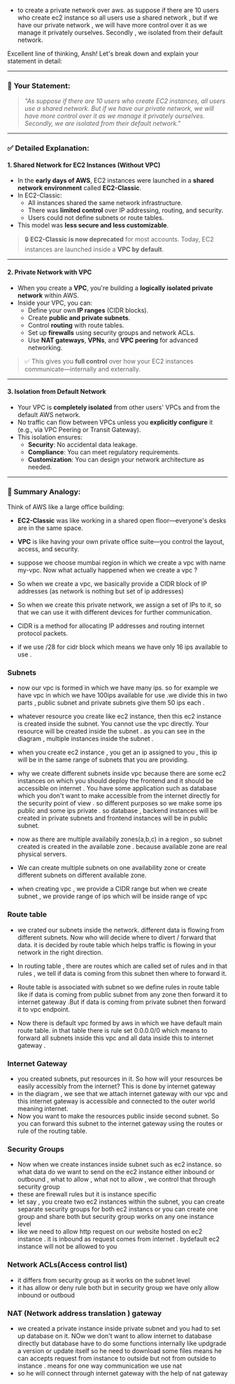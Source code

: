 - to create a private network over aws. as suppose if there are 10 users who create ec2 instance so all users use  a shared network , but if we have our private network , we will have more control over it as we manage it privately ourselves. Secondly , we isolated from their default network. 


Excellent line of thinking, Ansh! Let's break down and explain your statement in detail:

---

### 🧾 **Your Statement:**
> *"As suppose if there are 10 users who create EC2 instances, all users use a shared network. But if we have our private network, we will have more control over it as we manage it privately ourselves. Secondly, we are isolated from their default network."*

---

### ✅ **Detailed Explanation:**

#### 1. **Shared Network for EC2 Instances (Without VPC)**
- In the **early days of AWS**, EC2 instances were launched in a **shared network environment** called **EC2-Classic**.
- In EC2-Classic:
  - All instances shared the same network infrastructure.
  - There was **limited control** over IP addressing, routing, and security.
  - Users could not define subnets or route tables.
- This model was **less secure and less customizable**.

> 🔒 **EC2-Classic is now deprecated** for most accounts. Today, EC2 instances are launched inside a **VPC by default**.

---

#### 2. **Private Network with VPC**
- When you create a **VPC**, you're building a **logically isolated private network** within AWS.
- Inside your VPC, you can:
  - Define your own **IP ranges** (CIDR blocks).
  - Create **public and private subnets**.
  - Control **routing** with route tables.
  - Set up **firewalls** using security groups and network ACLs.
  - Use **NAT gateways**, **VPNs**, and **VPC peering** for advanced networking.

> ✅ This gives you **full control** over how your EC2 instances communicate—internally and externally.

---

#### 3. **Isolation from Default Network**
- Your VPC is **completely isolated** from other users' VPCs and from the default AWS network.
- No traffic can flow between VPCs unless you **explicitly configure** it (e.g., via VPC Peering or Transit Gateway).
- This isolation ensures:
  - **Security**: No accidental data leakage.
  - **Compliance**: You can meet regulatory requirements.
  - **Customization**: You can design your network architecture as needed.

---

### 🧠 Summary Analogy:
Think of AWS like a large office building:
- **EC2-Classic** was like working in a shared open floor—everyone's desks are in the same space.
- **VPC** is like having your own private office suite—you control the layout, access, and security.



- suppose we choose mumbai region in which we create a vpc with name my-vpc. Now what actually happened when we create a vpc ?
- So when we create a vpc, we basically provide a CIDR block of IP addresses (as network is nothing but set of ip addresses)
- So when we create this private network,  we assign a set of IPs to it, so that we can use it with different devices for further communication.
- CIDR is a method for allocating IP addresses and routing internet protocol packets.
- if we use /28 for cidr block which means we have only 16 ips available to use .


### Subnets
- now our vpc is formed in which we have many ips. so for example we have vpc in which we have 100ips available for use .we divide this in two parts , public subnet and private subnets give them 50 ips each . 
- whatever resource you create like ec2 instance, then this ec2 instance is created inside the subnet. You cannot use the vpc directly. Your resource will be created inside the subnet . as you can see in the diagram , multiple instances inside the subnet . 
- when you create ec2 instance , you get an ip assigned to you  , this ip will be in the same range of subnets  that you are providing.
- why we create different subnets inside vpc because there are some ec2 instances on which you should deploy the frontend and it should be accessible on internet . You have some application such as database which you don't want to make accessible from the internet directly for the security point of view . so different purposes so we make some ips public and some ips private . so database , backend instances will be created in private subnets and frontend instances will be in public subnet. 

- now as there are multiple availabily zones(a,b,c) in a region  , so subnet created is created in the available zone . because available zone are real physical servers.

- We can create multiple subnets on one availability zone or create different subnets on different available zone. 

- when creating vpc , we provide a CIDR range but when we create subnet , we provide range of ips which will be inside range of vpc


### Route table
- we crated our subnets inside the network. different data is flowing from different subnets. Now who will decide where to divert / forward that data. it is decided by route table which helps traffic is flowing in your network in the right direction. 
- In routing table , there are routes which are called set of rules and in that rules , we tell if data is coming from this subnet then where to forward it. 
- Route table is associated with subnet so we define rules in route table like if data is coming from public subnet from any zone then forward it to internet gateway .But if data is coming from private subnet then forward it to vpc endpoint.

- Now there is default vpc formed by aws in which we have default main route table. in that table there is rule set 0.0.0.0/0 which means to forward all subnets inside this vpc and all data inside this to internet gateway . 


### Internet Gateway 
- you created subnets, put resources in it. So how will your resources be easily accessibly from the internet? This is done by internet gateway 
- in the diagram , we see that we attach internet gateway with our vpc and this internet gateway is accessible and connected to the outer world meaning internet.
- Now you want to make the resources public inside second subnet. So you can forward this subnet to the internet gateway using the routes or rule of the routing table.

### Security Groups
- Now when we create instances inside subnet such as ec2 instance. so what data do we want to send on the ec2 instance either inbound or outbound , what to allow , what not to allow  , we control that through security group
- these are firewall rules but it is instance specific
- let say , you create two ec2 instances within the subnet, you can create separate security groups for both ec2 instancs or you can create one group and share both but security group works on any one instance level 
- like we need to allow http request on our website hosted on ec2 instance . it is inbound as request comes from internet . bydefault ec2 instance will not be allowed to you 


### Network ACLs(Access control list)
- it differs from security group as it works on the subnet level 
- it has allow or deny rule both but in security group we have only allow inbound or outboud 

### NAT (Network address translation ) gateway 
- we created a private instance inside private subnet and you had to set up database on it. NOw we don't want to allow internet to database directly but database have to do some functions internally like updgrade a version or update itself so he need to download some files means he can accepts request from instance to outside but not from outside to instance . means for one way communication we use nat
- so he will connect through internet gateway with the help of nat gateway

